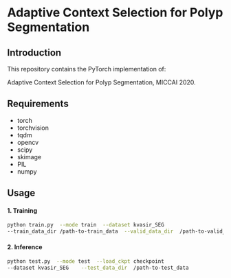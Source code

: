 #  Adaptive Context Selection for Polyp Segmentation

##  Introduction

This repository contains the PyTorch implementation of:

Adaptive Context Selection for Polyp Segmentation, MICCAI 2020.

##  Requirements

* torch
* torchvision 
* tqdm
* opencv
* scipy
* skimage
* PIL
* numpy

##  Usage

####  1. Training

```bash
python train.py  --mode train  --dataset kvasir_SEG  
--train_data_dir /path-to-train_data  --valid_data_dir  /path-to-valid_data
```



####  2. Inference

```bash
python test.py  --mode test  --load_ckpt checkpoint 
--dataset kvasir_SEG    --test_data_dir  /path-to-test_data
```



